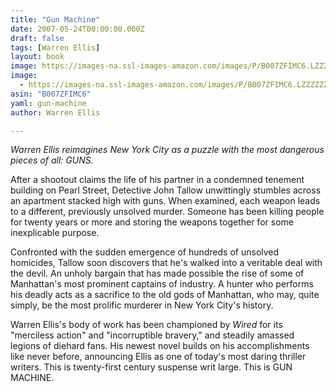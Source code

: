 ```yaml
---
title: "Gun Machine"
date: 2007-05-24T00:00:00.000Z
draft: false
tags: [Warren Ellis]
layout: book
image: https://images-na.ssl-images-amazon.com/images/P/B007ZFIMC6.LZZZZZZZ.jpg
image: 
  - https://images-na.ssl-images-amazon.com/images/P/B007ZFIMC6.LZZZZZZZ.jpg
asin: "B007ZFIMC6"
yaml: gun-machine
author: Warren Ellis

---
```


*Warren Ellis reimagines New York City as a puzzle with the most dangerous pieces of all: GUNS.*  
  
After a shootout claims the life of his partner in a condemned tenement building on Pearl Street, Detective John Tallow unwittingly stumbles across an apartment stacked high with guns. When examined, each weapon leads to a different, previously unsolved murder. Someone has been killing people for twenty years or more and storing the weapons together for some inexplicable purpose.  
  
Confronted with the sudden emergence of hundreds of unsolved homicides, Tallow soon discovers that he's walked into a veritable deal with the devil. An unholy bargain that has made possible the rise of some of Manhattan's most prominent captains of industry. A hunter who performs his deadly acts as a sacrifice to the old gods of Manhattan, who may, quite simply, be the most prolific murderer in New York City's history.  
  
Warren Ellis's body of work has been championed by *Wired* for its "merciless action" and "incorruptible bravery," and steadily amassed legions of diehard fans. His newest novel builds on his accomplishments like never before, announcing Ellis as one of today's most daring thriller writers. This is twenty-first century suspense writ large. This is GUN MACHINE.